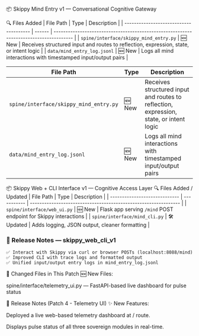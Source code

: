 

📦 Skippy Mind Entry v1 — Conversational Cognitive Gateway

🔍 Files Added
| File Path                              | Type   | Description                                                                            |
| -------------------------------------- | ------ | -------------------------------------------------------------------------------------- |
| `spine/interface/skippy_mind_entry.py` | 🆕 New | Receives structured input and routes to reflection, expression, state, or intent logic |
| `data/mind_entry_log.jsonl`            | 🆕 New | Logs all mind interactions with timestamped input/output pairs                         |


| File Path                              | Type   | Description                                                                            |
| -------------------------------------- | ------ | -------------------------------------------------------------------------------------- |
| `spine/interface/skippy_mind_entry.py` | 🆕 New | Receives structured input and routes to reflection, expression, state, or intent logic |
| `data/mind_entry_log.jsonl`            | 🆕 New | Logs all mind interactions with timestamped input/output pairs                         |


📦 Skippy Web + CLI Interface v1 — Cognitive Access Layer
🔍 Files Added / Updated
| File Path                     | Type        | Description                                                     |
| ----------------------------- | ----------- | --------------------------------------------------------------- |
| `spine/interface/web_ui.py`   | 🆕 New      | Flask app serving `/mind` POST endpoint for Skippy interactions |
| `spine/interface/mind_cli.py` | 🛠️ Updated | Adds logging, JSON output, cleaner formatting                   |

### 📝 Release Notes — skippy_web_cli_v1
    ✅ Interact with Skippy via curl or browser POSTs (localhost:8088/mind)
    ✅ Improved CLI with trace logs and formatted output
    ✅ Unified input/output entry logs in mind_entry_log.jsonl


📝 Changed Files in This Patch
🆕 New Files:

spine/interface/telemetry_ui.py — FastAPI-based live dashboard for pulse status

🧾 Release Notes (Patch 4 - Telemetry UI)
✨ New Features:

Deployed a live web-based telemetry dashboard at / route.

Displays pulse status of all three sovereign modules in real-time.